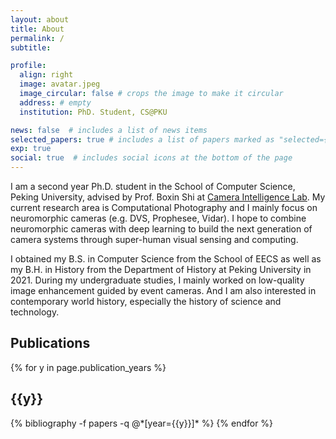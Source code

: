 ```yaml
---
layout: about
title: About
permalink: /
subtitle: 

profile:
  align: right
  image: avatar.jpeg
  image_circular: false # crops the image to make it circular
  address: # empty 
  institution: PhD. Student, CS@PKU

news: false  # includes a list of news items
selected_papers: true # includes a list of papers marked as "selected={true}"
exp: true
social: true  # includes social icons at the bottom of the page
---
```


I am a second year Ph.D. student in the School of Computer Science, Peking University, advised by Prof. Boxin Shi at [Camera Intelligence Lab](https://ci.idm.pku.edu.cn). My current research area is Computational Photography and I mainly focus on neuromorphic cameras (e.g. DVS, Prophesee, Vidar). I hope to combine neuromorphic cameras with deep learning to build the next generation of camera systems through super-human visual sensing and computing.

I obtained my B.S. in Computer Science from the School of EECS as well as my B.H. in History from the Department of History at Peking University in 2021. During my undergraduate studies, I mainly worked on low-quality image enhancement guided by event cameras. And I am also interested in contemporary world history, especially the history of science and technology.

## Publications
<div class="publications">
{% for y in page.publication_years %}
  <h2 class="year">{{y}}</h2>
  {% bibliography -f papers -q @*[year={{y}}]* %}
{% endfor %}
</div>